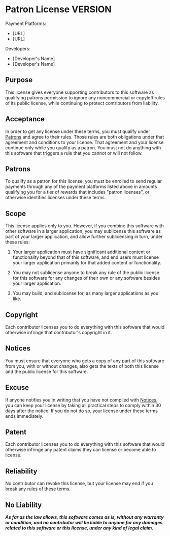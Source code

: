 # Patron License VERSION

Payment Platforms:
- [URL]
- [URL]

Developers:
- [Developer's Name]
- [Developer's Name]

## Purpose

This license gives everyone supporting contributors to this software as qualifying patrons permission to ignore any noncommercial or copyleft rules of its public license, while continuing to protect contributors from liability.

## Acceptance

In order to get any license under these terms, you must qualify under [Patrons](#patrons) and agree to their rules.  Those rules are both obligations under that agreement and conditions to your license.  That agreement and your license continue only while you qualify as a patron.  You must not do anything with this software that triggers a rule that you cannot or will not follow.

## Patrons

To qualify as a patron for this license, you must be enrolled to send regular payments through any of the payment platforms listed above in amounts qualifying you for a tier of rewards that includes "patron licenses", or otherwise identifies licenses under these terms.

## Scope

This license applies only to you.  However, if you combine this software with other software in a larger application, you may sublicense this software as part of your larger application, and allow further sublicensing in turn, under these rules:

1.  Your larger application must have significant additional content or functionality beyond that of this software, and end users must license your larger application primarily for that added content or functionality.

2.  You may not sublicense anyone to break any rule of the public license for this software for any changes of their own or any software besides your larger application.

3.  You may build, and sublicense for, as many larger applications as you like.

## Copyright

Each contributor licenses you to do everything with this software that would otherwise infringe that contributor's copyright in it.

## Notices

You must ensure that everyone who gets a copy of any part of this software from you, with or without changes, also gets the texts of both this license and the public license for this software.

## Excuse

If anyone notifies you in writing that you have not complied with [Notices](#notices), you can keep your license by taking all practical steps to comply within 30 days after the notice.  If you do not do so, your license under these terms ends immediately.

## Patent

Each contributor licenses you to do everything with this software that would otherwise infringe any patent claims they can license or become able to license.

## Reliability

No contributor can revoke this license, but your license may end if you break any rules of these terms.

## No Liability

***As far as the law allows, this software comes as is, without any warranty or condition, and no contributor will be liable to anyone for any damages related to this software or this license, under any kind of legal claim.***
